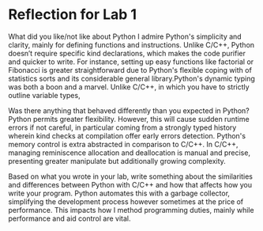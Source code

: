 # Reflection for Lab 1

What did you like/not like about Python
I admire Python's simplicity and clarity, mainly for defining functions and instructions. Unlike C/C++, Python doesn’t require specific kind declarations, which makes the code purifier and quicker to write. For instance, setting up easy functions like factorial or Fibonacci is greater straightforward due to Python's flexible coping with of statistics sorts and its considerable general library.Python's dynamic typing was both a boon and a marvel. Unlike C/C++, in which you have to strictly outline variable types, 

Was there anything that behaved differently than you expected in Python?
Python permits greater flexibility. However, this will cause sudden runtime errors if not careful, in particular coming from a strongly typed history wherein kind checks at compilation offer early errors detection. Python's memory control is extra abstracted in comparison to C/C++. In C/C++, managing reminiscence allocation and deallocation is manual and precise, presenting greater manipulate but additionally growing complexity.

Based on what you wrote in your lab, write something about the similarities and differences between Python with C/C++ and how that affects how you write your program.
Python automates this with a garbage collector, simplifying the development process however sometimes at the price of performance. This impacts how I method programming duties, mainly while performance and aid control are vital.
